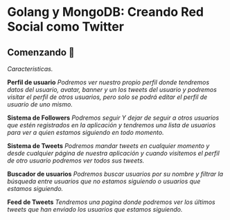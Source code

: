 # Golang y MongoDB: Creando Red Social como Twitter

## Comenzando 🚀

_Caracteristicas._

**Perfil de usuario**
_Podremos ver nuestro propio perfil donde tendremos datos del usuario, avatar, banner y un los tweets del usuario y podremos visitar el perfil de otros usuarios, pero solo se podrá editar el perfil de usuario de uno mismo._

**Sistema de Followers**
_Podremos seguir Y dejar de seguir a otros usuarios que estén registrados en la aplicación y tendremos una lista de usuarios para ver a quien estamos siguiendo en todo momento._

**Sistema de Tweets**
_Podremos mandar tweets en cualquier momento y desde cualquier página de nuestra aplicación y cuando visitemos el perfil de otro usuario podremos ver todos sus tweets._

**Buscador de usuarios**
_Podremos buscar usuarios por su nombre y filtrar la búsqueda entre usuarios que no estamos siguiendo o usuarios que estamos siguiendo._

**Feed de Tweets**
_Tendremos una pagina donde podremos ver los últimos tweets que han enviado los usuarios que estamos siguiendo._
